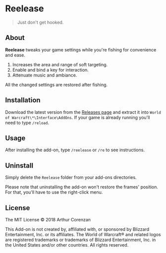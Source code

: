 # Reelease

> Just don't get hooked.

## About

**Reelease** tweaks your game settings while you're fishing for convenience and ease.

1. Increases the area and range of soft targeting.
2. Enable and bind a key for interaction.
3. Attenuate music and ambiance.

All the changed settings are restored after fishing.

## Installation

Download the latest version from the [Releases page](https://github.com/haggen/wow/releases) and extract it into `World of Warcraft\*\Interface\AddOns`. If your game is already running you'll need to type `/reload`.

## Usage

After installing the add-on, type `/reelease` or `/re` to see instructions.

## Uninstall

Simply delete the `Reelease` folder from your add-ons directories.

Please note that uninstalling the add-on won't restore the frames' position. For that, you'll have to use the right-click menu.

## License

The MIT License © 2018 Arthur Corenzan

This Add-on is not created by, affiliated with, or sponsored by Blizzard Entertainment, Inc. or its affiliates. The World of Warcraft® and related logos are registered trademarks or trademarks of Blizzard Entertainment, Inc. in the United States and/or other countries. All rights reserved.
